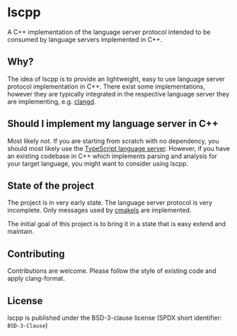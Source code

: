 # lscpp

A C++ implementation of the language server protocol intended to be consumed by language servers implemented in C++.

## Why?

The idea of lscpp is to provide an lightweight, easy to use language server protocol implementation in C++. There exist some implementations, however they are typically integrated in the respective language server they are implementing, e.g. [clangd](https://github.com/llvm/llvm-project/tree/master/clang-tools-extra/clangd).

## Should I implement my language server in C++

Most likely not. If you are starting from scratch with no dependency, you should most likely use the [TypeScript language server](https://github.com/Microsoft/vscode-languageserver-node/). However, if you have an existing codebase in C++ which implements parsing and analysis for your target language, you might want to consider using lscpp.

## State of the project

The project is in very early state. The language server protocol is very incomplete. Only messages used by [cmakels](../cmakels/README.md) are implemented.

The initial goal of this project is to bring it in a state that is easy extend and maintain.

## Contributing

Contributions are welcome. Please follow the style of existing code and apply clang-format.

## License

lscpp is published under the BSD-3-clause license (SPDX short identifier: `BSD-3-Clause`)
